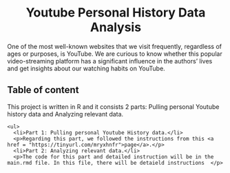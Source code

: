 <!DOCTYPE html>
<html>
  <head>
    <h1 align="center"> Youtube Personal History Data Analysis </h1>
    <p> One of the most well-known websites that we visit frequently, regardless of ages or purposes, is YouTube. We are curious to know whether this popular video-streaming platform has a significant influence in the authors’ lives and get insights about our watching habits on YouTube. </p>
  </head>
 
  <body>
    <h2> Table of content </h2>
    <p> This project is written in R and it consists 2 parts: Pulling personal Youtube history data and Analyzing relevant data. </p>
    
    <ul>
      <li>Part 1: Pulling personal Youtube History data.</li>
      <p>Regarding this part, we followed the instructions from this <a href = "https://tinyurl.com/mryxhnfr">page</a>.</p>
      <li>Part 2: Analyzing relevant data.</li>
      <p>The code for this part and detailed instruction will be in the main.rmd file. In this file, there will be detaield instructions  </p>
</ul>

  </body>
</html>

